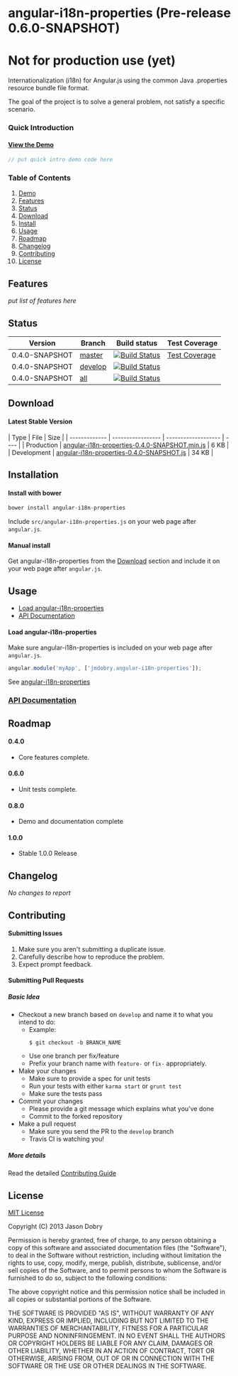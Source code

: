 angular-i18n-properties (Pre-release 0.6.0-SNAPSHOT)
=======================

# Not for production use (yet)

Internationalization (i18n) for Angular.js using the common Java .properties resource bundle file format.

The goal of the project is to solve a general problem, not satisfy a specific scenario.

### Quick Introduction

#### [View the Demo](http://jmdobry.github.io/angular-i18n-properties/demo/)

```javascript
// put quick intro demo code here
```

### Table of Contents
1. [Demo](http://jmdobry.github.io/angular-i18n-properties/demo/)
1. [Features](#features)
1. [Status](#status)
1. [Download](#download)
1. [Install](#installation)
1. [Usage](#usage)
1. [Roadmap](#roadmap)
1. [Changelog](#changelog)
1. [Contributing](#contributing)
1. [License](#license)

<a name='features'></a>
## Features

_put list of features here_

<a name='status'></a>
## Status
| Version | Branch  | Build status                                                                                                                                                              | Test Coverage |
| ------- | ------- | ------------------------------------------------------------------------------------------------------------------------------------------------------------------------- | ------------- |
| 0.4.0-SNAPSHOT   | [master](https://github.com/jmdobry/angular-i18n-properties)  | [![Build Status](https://travis-ci.org/jmdobry/angular-i18n-properties.png?branch=master)](https://travis-ci.org/jmdobry/angular-i18n-properties) | [Test Coverage](http://jmdobry.github.io/angular-i18n-properties/coverage/) |
| 0.4.0-SNAPSHOT   | [develop](https://github.com/jmdobry/angular-i18n-properties/tree/develop) | [![Build Status](https://travis-ci.org/jmdobry/angular-i18n-properties.png?branch=develop)](https://travis-ci.org/jmdobry/angular-i18n-properties) | |
| 0.4.0-SNAPSHOT   | [all](https://drone.io/github.com/jmdobry/angular-i18n-properties) | [![Build Status](https://drone.io/github.com/jmdobry/angular-i18n-properties/status.png)](https://drone.io/github.com/jmdobry/angular-i18n-properties/latest)

<a name='download'></a>
## Download

#### Latest Stable Version
| Type          | File | Size |
| ------------- | ----------------- | ------------------- | ---- |
| Production    | [angular-i18n-properties-0.4.0-SNAPSHOT.min.js](https://raw.github.com/jmdobry/angular-i18n-properties/master/dist/angular-i18n-properties-0.4.0-SNAPSHOT.min.js) | 6 KB |
| Development   | [angular-i18n-properties-0.4.0-SNAPSHOT.js](https://raw.github.com/jmdobry/angular-i18n-properties/master/dist/angular-i18n-properties-0.4.0-SNAPSHOT.js) | 34 KB |

<a name='installation'></a>
## Installation

#### Install with bower
```javascript
bower install angular-i18n-properties
```

Include `src/angular-i18n-properties.js` on your web page after `angular.js`.

#### Manual install
Get angular-i18n-properties from the [Download](#download) section and include it on your web page after `angular.js`.

<a name='usage'></a>
## Usage

- [Load angular-i18n-properties](#load-angular-i18n-properties)
- [API Documentation](http://jmdobry.github.io/angular-i18n-properties/docs/)

<a name='load-angular-i18n-properties'></a>
#### Load angular-i18n-properties
Make sure angular-i18n-properties is included on your web page after `angular.js`.
```javascript
angular.module('myApp', ['jmdobry.angular-i18n-properties']);
```
See [angular-i18n-properties](http://jmdobry.github.io/angular-i18n-properties/docs/module-angular-i18n-properties.html)

### [API Documentation](http://jmdobry.github.io/angular-i18n-properties/docs/)

<a name='roadmap'></a>
## Roadmap

#### 0.4.0
- Core features complete.

#### 0.6.0
- Unit tests complete.

#### 0.8.0
- Demo and documentation complete

#### 1.0.0
- Stable 1.0.0 Release

<a name='changelog'></a>
## Changelog

_No changes to report_

<a name='contributing'></a>
## Contributing

#### Submitting Issues
1. Make sure you aren't submitting a duplicate issue.
2. Carefully describe how to reproduce the problem.
3. Expect prompt feedback.

#### Submitting Pull Requests

##### Basic Idea
- Checkout a new branch based on `develop` and name it to what you intend to do:
  - Example:
    ````
    $ git checkout -b BRANCH_NAME
    ````
  - Use one branch per fix/feature
  - Prefix your branch name with `feature-` or `fix-` appropriately.
- Make your changes
  - Make sure to provide a spec for unit tests
  - Run your tests with either `karma start` or `grunt test`
  - Make sure the tests pass
- Commit your changes
  - Please provide a git message which explains what you've done
  - Commit to the forked repository
- Make a pull request
  - Make sure you send the PR to the `develop` branch
  - Travis CI is watching you!

##### More details
Read the detailed [Contributing Guide](https://github.com/jmdobry/angular-i18n-properties/blob/master/CONTRIBUTING.md)

<a name='license'></a>
## License
[MIT License](https://github.com/jmdobry/angular-i18n-properties/blob/master/LICENSE)

Copyright (C) 2013 Jason Dobry

Permission is hereby granted, free of charge, to any person obtaining a copy of
this software and associated documentation files (the "Software"), to deal in
the Software without restriction, including without limitation the rights to
use, copy, modify, merge, publish, distribute, sublicense, and/or sell copies
of the Software, and to permit persons to whom the Software is furnished to do
so, subject to the following conditions:

The above copyright notice and this permission notice shall be included in all
copies or substantial portions of the Software.

THE SOFTWARE IS PROVIDED "AS IS", WITHOUT WARRANTY OF ANY KIND, EXPRESS OR
IMPLIED, INCLUDING BUT NOT LIMITED TO THE WARRANTIES OF MERCHANTABILITY, FITNESS
FOR A PARTICULAR PURPOSE AND NONINFRINGEMENT. IN NO EVENT SHALL THE AUTHORS OR
COPYRIGHT HOLDERS BE LIABLE FOR ANY CLAIM, DAMAGES OR OTHER LIABILITY, WHETHER
IN AN ACTION OF CONTRACT, TORT OR OTHERWISE, ARISING FROM, OUT OF OR IN
CONNECTION WITH THE SOFTWARE OR THE USE OR OTHER DEALINGS IN THE SOFTWARE.